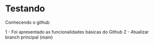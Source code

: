 # Testando
Conhecendo o github

1 - Foi apresentado as funcionalidades básicas do Github
2 - Atualizar branch principal (main)
